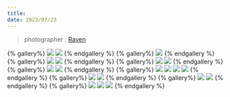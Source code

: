 ```yaml
---
title: 
date: 2023/07/23
---
```

> photographer : [Raven](https://www.facebook.com/loopinthemirror)

{% gallery%}
![](https://s3-tpe-01.russel053.com/delia/life-blog/gallery/230723/10.jpg)
![](https://s3-tpe-01.russel053.com/delia/life-blog/gallery/230723/11.jpg)
{% endgallery %}
{% gallery%}
![](https://s3-tpe-01.russel053.com/delia/life-blog/gallery/230723/16.jpg)
{% endgallery %}
{% gallery%}
![](https://s3-tpe-01.russel053.com/delia/life-blog/gallery/230723/07.jpg)
![](https://s3-tpe-01.russel053.com/delia/life-blog/gallery/230723/08.jpg)
{% endgallery %}
{% gallery%}
![](https://s3-tpe-01.russel053.com/delia/life-blog/gallery/230723/14.jpg)
![](https://s3-tpe-01.russel053.com/delia/life-blog/gallery/230723/15.jpg)
{% endgallery %}
{% gallery%}
![](https://s3-tpe-01.russel053.com/delia/life-blog/gallery/230723/17.jpg)
![](https://s3-tpe-01.russel053.com/delia/life-blog/gallery/230723/18.jpg)
{% endgallery %}
{% gallery%}
![](https://s3-tpe-01.russel053.com/delia/life-blog/gallery/230723/01.jpg)
![](https://s3-tpe-01.russel053.com/delia/life-blog/gallery/230723/02.jpg)
![](https://s3-tpe-01.russel053.com/delia/life-blog/gallery/230723/03.jpg)
![](https://s3-tpe-01.russel053.com/delia/life-blog/gallery/230723/04.jpg)
{% endgallery %}
{% gallery%}
![](https://s3-tpe-01.russel053.com/delia/life-blog/gallery/230723/05.jpg)
![](https://s3-tpe-01.russel053.com/delia/life-blog/gallery/230723/06.jpg)
{% endgallery %}
{% gallery%}
![](https://s3-tpe-01.russel053.com/delia/life-blog/gallery/230723/13.jpg)
![](https://s3-tpe-01.russel053.com/delia/life-blog/gallery/230723/19.jpg)
{% endgallery %}
{% gallery%}
![](https://s3-tpe-01.russel053.com/delia/life-blog/gallery/230723/20.jpg)
![](https://s3-tpe-01.russel053.com/delia/life-blog/gallery/230723/21.jpg)
![](https://s3-tpe-01.russel053.com/delia/life-blog/gallery/230723/23.jpg)
{% endgallery %}